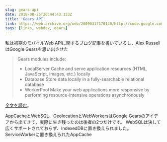 ```yaml
---
slug: gears-api
date: 2018-08-25T20:44:43.133Z
title: 'Gears API'
link: https://web.archive.org/web/20090317170140/http://code.google.com/apis/gears/
tags: [links, webdev, gears]
---
```

私は初期のモバイルWeb APIに関するブログ記事を書いているし、Alex RussellはGoogle Gearsを思い出させた

> Gears modules include:
> 
> * LocalServer Cache and serve application resources (HTML, JavaScript, images, etc.) locally
> * Database Store data locally in a fully-searchable relational database
> * WorkerPool Make your web applications more responsive by performing resource-intensive operations asynchronously


[全文を読む](https://web.archive.org/web/20090317170140/http://code.google.com/apis/gears/)。

AppCacheとWebSQL、GeolocationとWebWorkersはGoogle Gearsのアイデアから出てきて、実際に生き残ったのは後者の2つだけです。 WebSQLは決して広くサポートされておらず、IndexedDBに置き換えられました。 ServiceWorkerに置き換えられたAppCache

